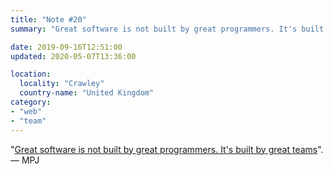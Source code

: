 ```yaml
---
title: "Note #20"
summary: "Great software is not built by great programmers. It's built by great teams. — MPJ"

date: 2019-09-16T12:51:00
updated: 2020-05-07T13:36:00

location:
  locality: "Crawley"
  country-name: "United Kingdom"
category:
- "web"
- "team"
---
```


"[Great software is not built by great programmers. It's built by great teams][1]". — MPJ

[1]: https://youtu.be/J9OpTNk0hYc?t=216
